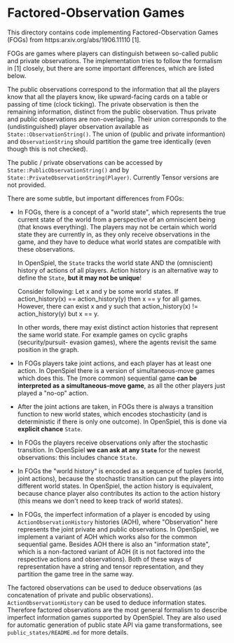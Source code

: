 # Factored-Observation Games

This directory contains code implementing Factored-Observation Games (FOGs) from
https:arxiv.org/abs/1906.11110 [1].

FOGs are games where players can distinguish between so-called public and
private observations. The implementation tries to follow the formalism in [1]
closely, but there are some important differences, which are listed below.

The public observations correspond to the information that all the players know
that all the players know, like upward-facing cards on a table or passing of
time (clock ticking). The private observation is then the remaining information,
distinct from the public observation. Thus private and public observations are
non-overlaping. Their union corresponds to the (undistinguished) player
observation available as `State::ObservationString()`. The union of (public and
private informantion) and `ObservationString` should partition the game tree
identically (even though this is not checked).

The public / private observations can be accessed by
`State::PublicObservationString()` and by
`State::PrivateObservationString(Player)`. Currently Tensor versions are not
provided.

There are some subtle, but important differences from FOGs:

-   In FOGs, there is a concept of a "world state", which represents the true
    current state of the world from a perspective of an omniscient being (that
    knows everything). The players may not be certain which world state they are
    currently in, as they only receive observations in the game, and they have
    to deduce what world states are compatible with these observations.

    In OpenSpiel, the `State` tracks the world state AND the (omniscient)
    history of actions of all players. Action history is an alternative way to
    define the `State`, **but it may not be unique**!

    Consider following: Let x and y be some world states. If
    action_history(x) == action_history(y) then x == y for all games. However,
    there can exist x and y such that action_history(x) != action_history(y) but
    x == y.

    In other words, there may exist distinct action histories that represent the
    same world state. For example games on cyclic graphs (security/pursuit-
    evasion games), where the agents revisit the same position in the graph.

-   In FOGs players take joint actions, and each player has at least one action.
    In OpenSpiel there is a version of simultaneous-move games which does this.
    The (more common) sequential game **can be interpreted as a
    simultaneous-move game**, as all the other players just played a "no-op"
    action.

-   After the joint actions are taken, in FOGs there is always a transition
    function to new world states, which encodes stochasticity (and is
    deterministic if there is only one outcome). In OpenSpiel, this is done via
    **explicit chance** `State`.

-   In FOGs the players receive observations only after the stochastic
    transition. In OpenSpiel **we can ask at any `State`** for the newest
    observations: this includes chance `State`.

-   In FOGs the "world history" is encoded as a sequence of tuples (world, joint
    actions), because the stochastic transition can put the players into
    different world states. In OpenSpiel, the action history is equivalent,
    because chance player also contributes its action to the action history
    (this means we don't need to keep track of world states).

-   In FOGs, the imperfect information of a player is encoded by using
    `ActionObservationHistory` histories (AOH), where "Observation" here
    represents the joint private and public observations. In OpenSpiel, we
    implement a variant of AOH which works also for the common sequential game.
    Besides AOH there is also an "information state", which is a non-factored
    variant of AOH (it is not factored into the respective actions and
    observations). Both of these ways of representation have a string and tensor
    representation, and they partition the game tree in the same way.

The factored observations can be used to deduce observations (as concatenation
of private and public observations). `ActionObservationHistory` can be used to
deduce information states. Therefore factored observations are the most general
formalism to describe imperfect information games supported by OpenSpiel. They
are also used for automatic generation of public state API via game
transformations, see `public_states/README.md` for more details.
